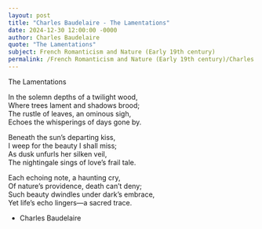 ```yaml
---
layout: post
title: "Charles Baudelaire - The Lamentations"
date: 2024-12-30 12:00:00 -0000
author: Charles Baudelaire
quote: "The Lamentations"
subject: French Romanticism and Nature (Early 19th century)
permalink: /French Romanticism and Nature (Early 19th century)/Charles Baudelaire/Charles Baudelaire - The Lamentations
---
```


The Lamentations
 
In the solemn depths of a twilight wood,  
Where trees lament and shadows brood;  
The rustle of leaves, an ominous sigh,  
Echoes the whisperings of days gone by.

Beneath the sun’s departing kiss,  
I weep for the beauty I shall miss;  
As dusk unfurls her silken veil,  
The nightingale sings of love’s frail tale.

Each echoing note, a haunting cry,  
Of nature’s providence, death can’t deny;  
Such beauty dwindles under dark’s embrace,  
Yet life’s echo lingers—a sacred trace.

- Charles Baudelaire
